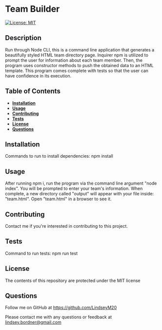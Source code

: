 # Team Builder
  
  [![License: MIT](https://img.shields.io/badge/License-MIT-yellow.svg)](https://opensource.org/licenses/MIT)

  ## Description
  Run through Node CLI, this is a command line application that generates a beautifully styled HTML team directory page. Inquirer npm is  utilized to prompt the user for information about each team member. Then, the program uses constructor methods to push the obtained data to an HTML template. This program comes complete with tests so that the user can have confidence in its execution.

  ## Table of Contents
  * [**Installation**](#installation)
  * [**Usage**](#usage)
  * [**Contributing**](#contributing)
  * [**Tests**](#tests)
  * [**License**](#license)
  * [**Questions**](#questions)

  ## Installation
  Commands to run to install dependencies: npm install

  ## Usage
  After running npm i, run the program via the command line argument "node index". You will be prompted to enter your team's information. When complete, a new directory called "output" will appear with your file inside: "team.html". Open "team.html" in a browser to see it.

  ## Contributing
  Contact me if you're interested in contributing to this project.

  ## Tests
  Command to run tests: npm run test

  ## License
  The contents of this repository are protected under the MIT license

  ## Questions
  Follow me on GitHub at https://github.com/LindseyM20

  Please contact me with any questions or feedback at lindsey.bordner@gmail.com 
